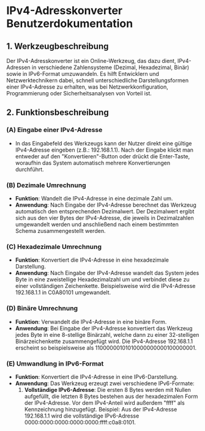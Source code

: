# IPv4-Adresskonverter Benutzerdokumentation

## 1. Werkzeugbeschreibung

Der IPv4-Adresskonverter ist ein Online-Werkzeug, das dazu dient, IPv4-Adressen in verschiedene Zahlensysteme (Dezimal, Hexadezimal, Binär) sowie in IPv6-Format umzuwandeln. Es hilft Entwicklern und Netzwerktechnikern dabei, schnell unterschiedliche Darstellungsformen einer IPv4-Adresse zu erhalten, was bei Netzwerkkonfiguration, Programmierung oder Sicherheitsanalysen von Vorteil ist.

## 2. Funktionsbeschreibung

### (A) Eingabe einer IPv4-Adresse
- In das Eingabefeld des Werkzeugs kann der Nutzer direkt eine gültige IPv4-Adresse eingeben (z.B.: 192.168.1.1). Nach der Eingabe klickt man entweder auf den "Konvertieren"-Button oder drückt die Enter-Taste, woraufhin das System automatisch mehrere Konvertierungen durchführt.

### (B) Dezimale Umrechnung
- **Funktion**: Wandelt die IPv4-Adresse in eine dezimale Zahl um.
- **Anwendung**: Nach Eingabe der IPv4-Adresse berechnet das Werkzeug automatisch den entsprechenden Dezimalwert. Der Dezimalwert ergibt sich aus den vier Bytes der IPv4-Adresse, die jeweils in Dezimalzahlen umgewandelt werden und anschließend nach einem bestimmten Schema zusammengestellt werden.

### (C) Hexadezimale Umrechnung
- **Funktion**: Konvertiert die IPv4-Adresse in eine hexadezimale Darstellung.
- **Anwendung**: Nach Eingabe der IPv4-Adresse wandelt das System jedes Byte in eine zweistellige Hexadezimalzahl um und verbindet diese zu einer vollständigen Zeichenkette. Beispielsweise wird die IPv4-Adresse 192.168.1.1 in C0A80101 umgewandelt.

### (D) Binäre Umrechnung
- **Funktion**: Verwandelt die IPv4-Adresse in eine binäre Form.
- **Anwendung**: Bei Eingabe der IPv4-Adresse konvertiert das Werkzeug jedes Byte in eine 8-stellige Binärzahl, welche dann zu einer 32-stelligen Binärzeichenkette zusammengefügt wird. Die IPv4-Adresse 192.168.1.1 erscheint so beispielsweise als 11000000101010000000000100000001.

### (E) Umwandlung in IPv6-Format
- **Funktion**: Konvertiert die IPv4-Adresse in eine IPv6-Darstellung.
- **Anwendung**: Das Werkzeug erzeugt zwei verschiedene IPv6-Formate:
  1. **Vollständige IPv6-Adresse**: Die ersten 8 Bytes werden mit Nullen aufgefüllt, die letzten 8 Bytes bestehen aus der hexadezimalen Form der IPv4-Adresse. Vor dem IPv4-Anteil wird außerdem "ffff" als Kennzeichnung hinzugefügt. Beispiel: Aus der IPv4-Adresse 192.168.1.1 wird die vollständige IPv6-Adresse 0000:0000:0000:0000:0000:ffff:c0a8:0101.